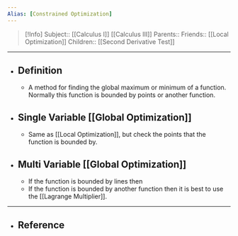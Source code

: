 ```yaml
---
Alias: [Constrained Optimization]
---
```

> [!Info]
> Subject:: [[Calculus I]] [[Calculus III]]
> Parents:: 
> Friends:: [[Local Optimization]]
> Children:: [[Second Derivative Test]]
---
- ## Definition
	- A method for finding the global maximum or minimum of a function. Normally this function is bounded by points or another function.
- ## Single Variable [[Global Optimization]]
	- Same as [[Local Optimization]], but check the points that the function is bounded by.
- ## Multi Variable [[Global Optimization]]
	- If the function is bounded by lines then 
	- If the function is bounded by another function then it is best to use the [[Lagrange Multiplier]].
---
- ## Reference